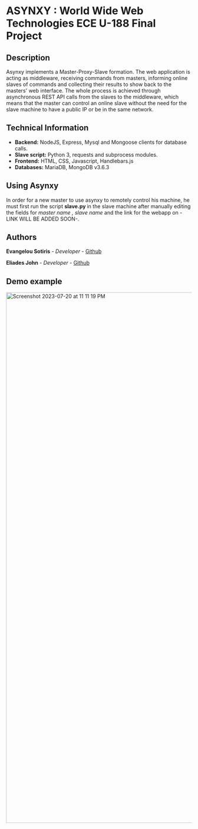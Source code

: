 # ASYNXY : World Wide Web Technologies ECE U-188 Final Project

## Description
Asynxy implements a Master-Proxy-Slave formation. The web application is acting as middleware, receiving commands from masters, informing online slaves of commands and collecting their results to show back to the masters' web interface. The whole process is achieved through asynchronous REST API calls from the slaves to the middleware, which means that the master can control an online slave without the need for the slave machine to have a public IP or be in the same network.

## Technical Information

- <b>Backend:</b> NodeJS, Express, Mysql and Mongoose clients for database calls.
- <b>Slave script:</b> Python 3, requests and subprocess modules.
- <b>Frontend:</b> HTML, CSS, Javascript, Handlebars.js
- <b>Databases:</b> MariaDB, MongoDB v3.6.3

## Using Asynxy

In order for a new master to use asynxy to remotely control his machine, he must first run the script <b> slave.py </b> in the slave machine after manually editing the fields for <i> master name , slave name </i> and the link for the webapp on -LINK WILL BE ADDED SOON-.

## Authors

**Evangelou Sotiris** - *Developer* - [Github](https://github.com/EvangelouSotiris)

**Eliades John** - *Developer* - [Github](https://github.com/johneliades)

## Demo example


<img width="1440" alt="Screenshot 2023-07-20 at 11 11 19 PM" src="https://github.com/EvangelouSotiris/async_proxy_rce/assets/28576118/904ff353-18f1-4c28-b8ac-c3a716a6337b">


